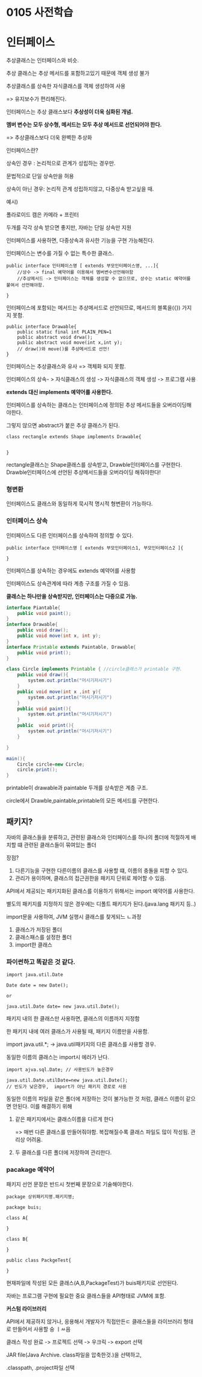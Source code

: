 # 0105 사전학습

 

# 인터페이스



추상클래스는 인터페이스와 비슷.

추상 클래스는 추상 메서드를 포함하고있기 때문에 객체 생성 불가

추상클래스를 상속한 자식클래스를 객체 생성하여 사용 

=> 유지보수가 편리해진다.





인터페이스는 추상 클래스보다 **추상성이 더욱 심화된 개념.**

**멤버 변수는 모두 상수형, 메서드는 모두 추상 메서드로 선언되어야 한다.**

=> 추상클래스보다 더욱 완벽한 추상화



인터페이스란?



상속인 경우 : 논리적으로 관계가 성립하는 경우만. 

문법적으로 단일 상속만을 허용



상속이 아닌 경우: 논리적 관계 성립하지않고, 다중상속 받고싶을 때.



예시)

폴라로이드 캠은 카메라 + 프린터

두개를 각각 상속 받으면 좋지만, 자바는 단일 상속만 지원

인터페이스를 사용하면, 다중상속과 유사한 기능을 구현 가능해진다. 



인터페이스는 변수를 가질 수 없는 특수한 클래스.

```
public interface 인터페이스명 [ extends 부모인터페이스명, ...]{
	//상수 -> final 예약어를 이용해서 멤버변수선언해야함
	//추상메서드 -> 인터페이스는 객체를 생성할 수 없으므로, 상수는 static 예약어를 붙여서 선언해야함.

}
```

인터페이스에 포함되는 메서드는 추상메서드로 선언되므로, 메서드의 블록을({}) 가지지 못함.

```
public interface Drawable{
	public static final int PLAIN_PEN=1
	public abstract void drwa();
	public abstract void move(int x,int y);
	// draw()와 move()를 추상메서드로 선언!
}
```



인터페이스는 추상클래스와 유사 => 객체화 되지 못함.

인터페이스의 상속- > 자식클래스의 생성 -> 자식클래스의 객체 생성 -> 프로그램 사용

**extends 대신 implements 예약어를 사용한다.**

인터페이스를 상속하는 클래스는 인터페이스에 정의된 추상 메서드들을 오버라이딩해야한다.

그렇지 않으면  abstract가 붙은 추상 클래스가 된다.



```
class rectangle extends Shape implements Drawable{


}
```

rectangle클래스는 Shape클래스를 상속받고, Drawble인터페이스를 구현한다. Drawble인터페이스에 선언된 추상메서드들을 오버라이딩 해줘야한다!





### 형변환

인터페이스도 클래스와 동일하게 묵시적 명시적 형변환이 가능하다.



### 인터페이스 상속

인터페이스도 다른 인터페이스를 상속하여 정의할 수 있다.

```
public interface 인터페이스명 [ extends 부모인터페이스1, 부모인터페이스2 ]{

}
```

인터페이스를 상속하는 경우에도 extends 예약어를 사용함

인터페이스도 상속관계에 따라 계층 구조를 가질 수 있음.

**클래스는 하나만을 상속받지만, 인터페이스는 다중으로 가능.**



```java
interface Piantable{
	public void paint();
}
interface Drawable{
	public void draw();
	public void move(int x, int y);
}
interface Printable extends Paintable, Drawable{
	public void print();
}

class Circle implements Printable { //circle클래스가 printable 구현.
	public void draw(){
		system.out.println("머시기저시기")
	}
	public void move(int x ,int y){
		system.out.println("머시기저시기")
	}
	public void paint(){
		system.out.println("머시기저시기")
	}
	public  void print(){
		system.out.println("머시기저시기")
	}

}

main(){
	Circle circle=new Circle;
    circle.print();
}
```

printable이 drawable과 paintable 두개를 상속받은 계층 구조.

circle에서 Drawble,paintable,printable의 모든 메서드를 구현한다.





## 패키지?

자바의 클래스들을 분류하고, 관련된 클래스와 인터페이스를 하나의 폴더에 적절하게 배치할 떄 관련된 클래스들이 묶여있는 폴더  



장점?

1. 다른기능을 구현한 다른이름의 클래스를 사용할 떄, 이름의 충돌을 피할 수 있다.
2. 관리가 용이하며, 클래스의 접근권한을 패키지 단위로 제어할 수 있음.



API에서 제공되는 패키지화된 클래스를 이용하기 위해서는 import 예약어를 사용한다.

별도의 패키지를 지정하지 않은 경우에는 디폴트 패키지가 된다.(java.lang 패키지 등..)

import문을 사용하여, JVM 실행시 클래스를 찾게되느 ㄴ과정

1. 클래스가 저장된 폴더
2. 클래스패스를 설정한 폴더
3. import한 클래스 

### 파이썬하고 똑같은 것 같다.

```
import java.util.Date

Date date = new Date();

or 

java.util.Date date= new java.util.Date();
```

패키지 내의 한 클래스만 사용하면, 클래스의 이름까지 지정함 

한 패키지 내에 여러 클래스가 사용될 때, 패키지 이름만을 사용함.



import java.util.*; -> java.util패키지의 다른 클래스를 사용할 경우.



동일한 이름의 클래스는 import시 에러가 난다.

```
import ajva.sql.Date; // 사용빈도가 높은경우

java.util.Date.utilDate=new java.util.Date();
// 빈도가 낮은경우,  import가 아닌 패키지 경로로 사용
```



동일한 이름의 파일을 같은 폴더에 저장하는 것이 불가능한 것 처럼, 클래스 이름이 같으면 안된다. 이를 해결하기 위해

1. 같은 패키지에서는 클래스이름을 다르게 한다

   => 매번 다른 클래스를 만들어줘야함. 복잡해질수록 클래스 파일도 많이 작성됨. 관리상 어려움.

2. 두 클래스를 다른 폴더에 저장하여 관리한다.



### pacakage 예약어

패키지 선언 문장은 반드시 첫번째 문장으로 기술해야한다.

```
package 상위패키지명.패키지명;
```



```
package buis;

class A{

}

class B{

}

public class PackgeTest{

}
```

현재파일에 작성된 모든 클래스(A,B,PackageTest)가 buis패키지로 선언된다.





자바는 프로그램 구현에 필요한 중요 클래스들을 API형태로 JVM에 포함.

**커스텀 라이브러리**

API에서 제공하지 않거나, 응용해서 개발자가 직접만든ㄷ 클래스들을 라이브러리 형태로 만들어서 사용할 숭 ㅣㅆ음





클래스 작성 완료 -> 프로젝트 선택 -> 우크릭 -> export 선택



JAR file(Java Archive. class파일을 압축한것.)을 선택하고, 

.classpath, .project파일 선택
